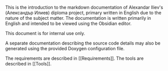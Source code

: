 This is the introduction to the markdown documentation of Alexandar Iliev's (Александър Илиев) diploma project, primary written in English due to the nature of the subject matter. The documentation is written primarily in English and intended to be viewed using the Obsidian editor. 

This document is for internal use only.

A separate documentation describing the source code details may also be generated using the provided Doxygen configuration file. 

The requirements are described in [[Requirements]].
The tools are described in [[Tools]].